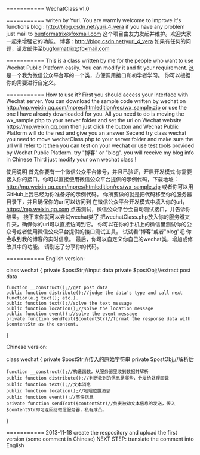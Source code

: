 ===========
WechatClass v1.0

===========
writen by Yuri. You are warmly welcome to improve it's functions
blog : http://blog.csdn.net/yuri_4_vera
if you have any problem just mail to bugformatrix@foxmail.com
这个项目由友力发起并维护。欢迎大家一起来增强它的功能。
博客 : http://blog.csdn.net/yuri_4_vera
如果有任何的问题，请发邮件至bugformatrix@foxmail.com

===========
This is a class written by me for the people who want to use Wechat Public Platform easily.
You can modify it and fit your requirement. 
这是一个我为微信公众平台写的一个类，方便调用接口和初学者学习。
你可以根据你的需要进行自定义。

===========
How to use it?
First you should access your interface with Wechat server.
	You can download the sample code written by wechat on 
	http://mp.weixin.qq.com/mpres/htmledition/res/wx_sample.zip
	or use the one I have already downloaded for you.
	All you need to do is moving the wx_sample.php to your server folder
	and set the url on Wechat website
	https://mp.weixin.qq.com
	then just click the button and Wechat Public Platform will do the rest and give you an answer
Secend try class wechat
	you need to move wechatClass.php to your server folder and make sure the url will refer to it
	then you can test on your wechat or use test tools provided by Wechat Public Platform.
	try "博客" or "blog".
	you will receive my blog info in Chinese
Third just modify your own wechat class !

使用说明
首先你要有一个微信公众平台帐号，并且已验证，开启开发模式
	你需要接入你的接口。你可以直接使用微信公众平台提供的示例代码，下载地址：
	http://mp.weixin.qq.com/mpres/htmledition/res/wx_sample.zip
	或者你可以用GitHub上我已经为你准备好的示例代码。
	你所要做的就是把代码移至你的服务器目录下，并且确保你的url可以访问到
	在微信公众平台开发模式中填入你的url，
	https://mp.weixin.qq.com
	点击测试，微信公众平台会自动测试接口，并告诉你结果。
接下来你就可以尝试wechat类了
	把wechatClass.php放入你的服务器文件夹，确保你的url可以直接访问到它。
	你可以在你的手机上的微信里测试你的公众号或者使用微信公众平台提供的接口测试工具。
	试试看“博客”或者"blog"吧
	你会收到我的博客的实时信息。
最后，你可以自定义你自己的wechat类，增加或修改其中的功能。
请别忘了分享你的代码。

===========
English version:

class wechat
{
    private $postStr;//input data
    private $postObj;//extract post data

    function __construct();//get post data
    public function distribute();//judge the data's type and call next function(e.g text(); etc.).
    public function text();//solve the text message
    public function location();//solve the location message
    public function event();//solve the event message
    private function sendText($contentStr)//format the response data with $contentStr as the content.
}

Chinese version:

class wechat
{
    private $postStr;//传入的原始字符串
    private $postObj;//解析后

    function __construct();//构造函数，从服务器里收到数据并解析
    public function distribute();//判断收到的信息是哪些，分发给处理函数
    public function text();//文本消息
    public function location();//地理位置消息
    public function event();//事件信息
    private function sendText($contentStr)//负责被动文本信息的发送，传入$contentStr即可返回给微信服务器，私有成员。
}

===========
2013-11-18
create the respository and upload the first version (some comment in Chinese)
NEXT STEP:
translate the comment into English

